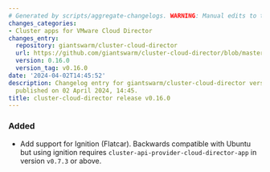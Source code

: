 ```yaml
---
# Generated by scripts/aggregate-changelogs. WARNING: Manual edits to this files will be overwritten.
changes_categories:
- Cluster apps for VMware Cloud Director
changes_entry:
  repository: giantswarm/cluster-cloud-director
  url: https://github.com/giantswarm/cluster-cloud-director/blob/master/CHANGELOG.md#0160---2024-04-02
  version: 0.16.0
  version_tag: v0.16.0
date: '2024-04-02T14:45:52'
description: Changelog entry for giantswarm/cluster-cloud-director version 0.16.0,
  published on 02 April 2024, 14:45.
title: cluster-cloud-director release v0.16.0
---
```


### Added
- Add support for Ignition (Flatcar). Backwards compatible with Ubuntu but using ignition requires `cluster-api-provider-cloud-director-app` in version `v0.7.3` or above.
